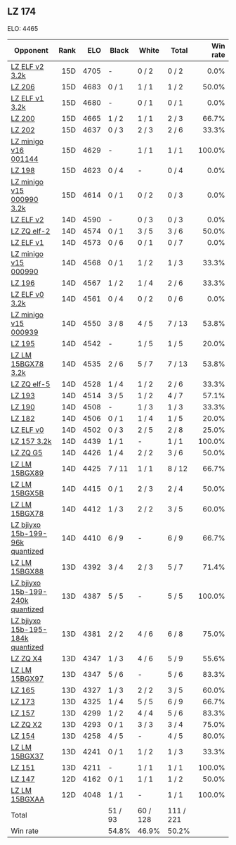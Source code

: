 ## LZ 174 ##

ELO: 4465

Opponent | Rank | ELO | Black | White | Total | Win rate
---------|-----:|----:|-------|-------|-------|-------:
[LZ ELF v2 3.2k](LZ%20ELF%20v2%203.2k.md) | 15D | 4705 | - | 0 / 2 | 0 / 2 | 0.0%
[LZ 206](LZ%20206.md) | 15D | 4683 | 0 / 1 | 1 / 1 | 1 / 2 | 50.0%
[LZ ELF v1 3.2k](LZ%20ELF%20v1%203.2k.md) | 15D | 4680 | - | 0 / 1 | 0 / 1 | 0.0%
[LZ 200](LZ%20200.md) | 15D | 4665 | 1 / 2 | 1 / 1 | 2 / 3 | 66.7%
[LZ 202](LZ%20202.md) | 15D | 4637 | 0 / 3 | 2 / 3 | 2 / 6 | 33.3%
[LZ minigo v16 001144](LZ%20minigo%20v16%20001144.md) | 15D | 4629 | - | 1 / 1 | 1 / 1 | 100.0%
[LZ 198](LZ%20198.md) | 15D | 4623 | 0 / 4 | - | 0 / 4 | 0.0%
[LZ minigo v15 000990 3.2k](LZ%20minigo%20v15%20000990%203.2k.md) | 15D | 4614 | 0 / 1 | 0 / 2 | 0 / 3 | 0.0%
[LZ ELF v2](LZ%20ELF%20v2.md) | 14D | 4590 | - | 0 / 3 | 0 / 3 | 0.0%
[LZ ZQ elf-2](LZ%20ZQ%20elf-2.md) | 14D | 4574 | 0 / 1 | 3 / 5 | 3 / 6 | 50.0%
[LZ ELF v1](LZ%20ELF%20v1.md) | 14D | 4573 | 0 / 6 | 0 / 1 | 0 / 7 | 0.0%
[LZ minigo v15 000990](LZ%20minigo%20v15%20000990.md) | 14D | 4568 | 0 / 1 | 1 / 2 | 1 / 3 | 33.3%
[LZ 196](LZ%20196.md) | 14D | 4567 | 1 / 2 | 1 / 4 | 2 / 6 | 33.3%
[LZ ELF v0 3.2k](LZ%20ELF%20v0%203.2k.md) | 14D | 4561 | 0 / 4 | 0 / 2 | 0 / 6 | 0.0%
[LZ minigo v15 000939](LZ%20minigo%20v15%20000939.md) | 14D | 4550 | 3 / 8 | 4 / 5 | 7 / 13 | 53.8%
[LZ 195](LZ%20195.md) | 14D | 4542 | - | 1 / 5 | 1 / 5 | 20.0%
[LZ LM 15BGX78 3.2k](LZ%20LM%2015BGX78%203.2k.md) | 14D | 4535 | 2 / 6 | 5 / 7 | 7 / 13 | 53.8%
[LZ ZQ elf-5](LZ%20ZQ%20elf-5.md) | 14D | 4528 | 1 / 4 | 1 / 2 | 2 / 6 | 33.3%
[LZ 193](LZ%20193.md) | 14D | 4514 | 3 / 5 | 1 / 2 | 4 / 7 | 57.1%
[LZ 190](LZ%20190.md) | 14D | 4508 | - | 1 / 3 | 1 / 3 | 33.3%
[LZ 182](LZ%20182.md) | 14D | 4506 | 0 / 1 | 1 / 4 | 1 / 5 | 20.0%
[LZ ELF v0](LZ%20ELF%20v0.md) | 14D | 4502 | 0 / 3 | 2 / 5 | 2 / 8 | 25.0%
[LZ 157 3.2k](LZ%20157%203.2k.md) | 14D | 4439 | 1 / 1 | - | 1 / 1 | 100.0%
[LZ ZQ G5](LZ%20ZQ%20G5.md) | 14D | 4426 | 1 / 4 | 2 / 2 | 3 / 6 | 50.0%
[LZ LM 15BGX89](LZ%20LM%2015BGX89.md) | 14D | 4425 | 7 / 11 | 1 / 1 | 8 / 12 | 66.7%
[LZ LM 15BGX5B](LZ%20LM%2015BGX5B.md) | 14D | 4415 | 0 / 1 | 2 / 3 | 2 / 4 | 50.0%
[LZ LM 15BGX78](LZ%20LM%2015BGX78.md) | 14D | 4412 | 1 / 3 | 2 / 2 | 3 / 5 | 60.0%
[LZ bjiyxo 15b-199-96k quantized](LZ%20bjiyxo%2015b-199-96k%20quantized.md) | 14D | 4410 | 6 / 9 | - | 6 / 9 | 66.7%
[LZ LM 15BGX88](LZ%20LM%2015BGX88.md) | 13D | 4392 | 3 / 4 | 2 / 3 | 5 / 7 | 71.4%
[LZ bjiyxo 15b-199-240k quantized](LZ%20bjiyxo%2015b-199-240k%20quantized.md) | 13D | 4387 | 5 / 5 | - | 5 / 5 | 100.0%
[LZ bjiyxo 15b-195-184k quantized](LZ%20bjiyxo%2015b-195-184k%20quantized.md) | 13D | 4381 | 2 / 2 | 4 / 6 | 6 / 8 | 75.0%
[LZ ZQ X4](LZ%20ZQ%20X4.md) | 13D | 4347 | 1 / 3 | 4 / 6 | 5 / 9 | 55.6%
[LZ LM 15BGX97](LZ%20LM%2015BGX97.md) | 13D | 4347 | 5 / 6 | - | 5 / 6 | 83.3%
[LZ 165](LZ%20165.md) | 13D | 4327 | 1 / 3 | 2 / 2 | 3 / 5 | 60.0%
[LZ 173](LZ%20173.md) | 13D | 4325 | 1 / 4 | 5 / 5 | 6 / 9 | 66.7%
[LZ 157](LZ%20157.md) | 13D | 4299 | 1 / 2 | 4 / 4 | 5 / 6 | 83.3%
[LZ ZQ X2](LZ%20ZQ%20X2.md) | 13D | 4293 | 0 / 1 | 3 / 3 | 3 / 4 | 75.0%
[LZ 154](LZ%20154.md) | 13D | 4258 | 4 / 5 | - | 4 / 5 | 80.0%
[LZ LM 15BGX37](LZ%20LM%2015BGX37.md) | 13D | 4241 | 0 / 1 | 1 / 2 | 1 / 3 | 33.3%
[LZ 151](LZ%20151.md) | 13D | 4211 | - | 1 / 1 | 1 / 1 | 100.0%
[LZ 147](LZ%20147.md) | 12D | 4162 | 0 / 1 | 1 / 1 | 1 / 2 | 50.0%
[LZ LM 15BGXAA](LZ%20LM%2015BGXAA.md) | 12D | 4048 | 1 / 1 | - | 1 / 1 | 100.0%
Total | | | 51 / 93 | 60 / 128 | 111 / 221 | 
Win rate| | | 54.8% | 46.9% | 50.2% | 

